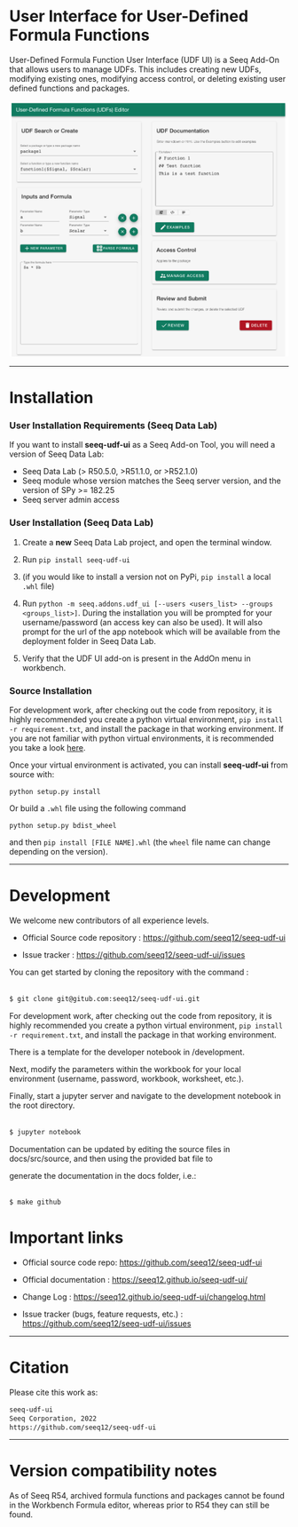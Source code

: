 # User Interface for User-Defined Formula Functions


User-Defined Formula Function User Interface (UDF UI) is a Seeq Add-On that allows users to manage UDFs. This includes creating new UDFs, 
modifying existing ones, modifying access control, or deleting existing user defined functions and packages. 

![drawing](https://github.com/seeq12/seeq-udf-ui/blob/main/docs/_static/overview.png?raw=true)

----
# Installation

### User Installation Requirements (Seeq Data Lab)
If you want to install **seeq-udf-ui** as a Seeq Add-on Tool, you will need a version of Seeq Data Lab:

- Seeq Data Lab (> R50.5.0, >R51.1.0, or >R52.1.0)
- Seeq module whose version matches the Seeq server version, and the version of SPy >= 182.25
- Seeq server admin access


### User Installation (Seeq Data Lab)
1. Create a **new** Seeq Data Lab project, and open the terminal window.

2. Run `pip install seeq-udf-ui` 
3. (if you would like to install a version not on PyPi, `pip install` a local `.whl`
file)

4. Run `python -m seeq.addons.udf_ui [--users <users_list> --groups <groups_list>]`.  During the installation you will
   be prompted for your username/password (an access key can also be used).  It will also prompt for the url of the
   app notebook which will be available from the deployment folder in Seeq Data Lab.

5. Verify that the UDF UI add-on is present in the AddOn menu in workbench.

### Source Installation

For development work, after checking out the code from repository, 
it is highly recommended you create a python virtual environment, 
`pip install -r requirement.txt`, and install the package in that
working environment. If you are not familiar with python virtual environments,
it is recommended you take a look [here](https://docs.python.org/3.8/tutorial/venv.html).

Once your virtual environment is activated, you can install **seeq-udf-ui** from source with:

```shell
python setup.py install
```

Or build a `.whl` file using the following command 
```shell
python setup.py bdist_wheel
```
and then `pip install [FILE NAME].whl`
(the `wheel` file name can change depending on the version).

----

# Development

We welcome new contributors of all experience levels.

- Official Source code repository : https://github.com/seeq12/seeq-udf-ui

- Issue tracker : https://github.com/seeq12/seeq-udf-ui/issues

You can get started by cloning the repository with the command : 

```sh

$ git clone git@gitub.com:seeq12/seeq-udf-ui.git

```
For development work, after checking out the code from repository, 
it is highly recommended you create a python virtual environment, 
`pip install -r requirement.txt`, and install the package in that
working environment. 

There is a template for the developer notebook in /development. 

Next, modify the parameters within the workbook for your local environment (username, password, workbook, worksheet, etc.).

Finally, start a jupyter server and navigate to the development notebook in the root directory.

```sh

$ jupyter notebook

```

Documentation can be updated by editing the source files in docs/src/source, and then using the provided bat file to

generate the documentation in the docs folder, i.e.:

```sh

$ make github

```


# Important links

* Official source code repo: https://github.com/seeq12/seeq-udf-ui

* Official documentation : https://seeq12.github.io/seeq-udf-ui/

* Change Log : https://seeq12.github.io/seeq-udf-ui/changelog.html

* Issue tracker (bugs, feature requests, etc.) : https://github.com/seeq12/seeq-udf-ui/issues

----

# Citation

Please cite this work as:

```shell
seeq-udf-ui
Seeq Corporation, 2022
https://github.com/seeq12/seeq-udf-ui
```

----
# Version compatibility notes


As of Seeq R54, archived formula functions and packages cannot be found in the Workbench Formula 
editor, whereas prior to R54 they can still be found.

